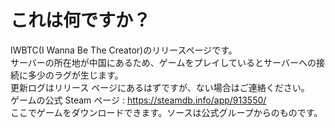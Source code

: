 # これは何ですか？
IWBTC(I Wanna Be The Creator)のリリースページです。</br>
サーバーの所在地が中国にあるため、ゲームをプレイしているとサーバーへの接続に多少のラグが生じます。</br>
更新ログはリリース ページにあるはずですが、ない場合はご連絡ください。</br>
ゲームの公式 Steam ページ : https://steamdb.info/app/913550/</br>
ここでゲームをダウンロードできます。ソースは公式グループからのものです。</br>
